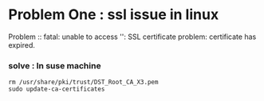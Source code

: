 # Problem One :  ssl issue in linux 
Problem :: fatal: unable to access '': SSL certificate problem: certificate has expired. 
### solve : In suse machine
	rm /usr/share/pki/trust/DST_Root_CA_X3.pem
	sudo update-ca-certificates
